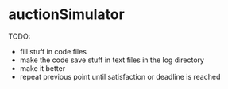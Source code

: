 # auctionSimulator

TODO:
- fill stuff in code files
- make the code save stuff in text files in the log directory
- make it better
- repeat previous point until satisfaction or deadline is reached

